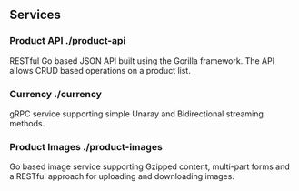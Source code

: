## Services

### Product API ./product-api
RESTful Go based JSON API built using the Gorilla framework. The API allows CRUD based operations on a product list.

### Currency ./currency
gRPC service supporting simple Unaray and Bidirectional streaming methods.

### Product Images ./product-images
Go based image service supporting Gzipped content, multi-part forms and a RESTful approach for uploading and downloading images.
